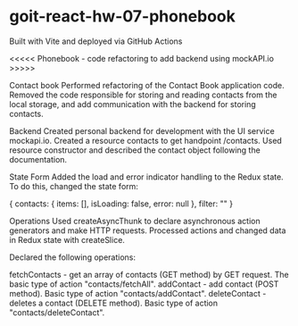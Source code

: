 # goit-react-hw-07-phonebook

Built with Vite and deployed via GitHub Actions

<<<<< Phonebook - code refactoring to add backend using mockAPI.io >>>>>

Contact book
Performed refactoring of the Contact Book application code. Removed the code responsible for storing and reading contacts from the local storage, and add communication with the backend for storing contacts.

Backend
Created personal backend for development with the UI service mockapi.io. Created a resource contacts to get handpoint /contacts. Used resource constructor and described the contact object following the documentation.

State Form
Added the load and error indicator handling to the Redux state. To do this, changed the state form:

{
  contacts: {
    items: [],
    isLoading: false,
    error: null
  },
  filter: ""
}

Operations
Used createAsyncThunk to declare asynchronous action generators and make HTTP requests. Processed actions and changed data in Redux state with createSlice.

Declared the following operations:

fetchContacts - get an array of contacts (GET method) by GET request. The basic type of action "contacts/fetchAll".
addContact - add contact (POST method). Basic type of action "contacts/addContact".
deleteContact - deletes a contact (DELETE method). Basic type of action "contacts/deleteContact".
